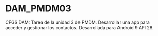 # DAM_PMDM03
CFGS DAM: Tarea de la unidad 3 de PMDM. Desarrollar una app para acceder y gestionar los contactos. Desarrollada para Android 9 API 28.

